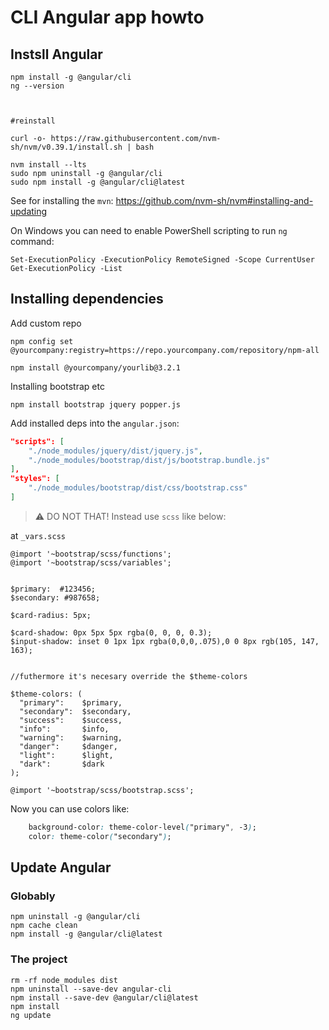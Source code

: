 # CLI Angular app howto

## Instsll Angular

```shell
npm install -g @angular/cli
ng --version



#reinstall

curl -o- https://raw.githubusercontent.com/nvm-sh/nvm/v0.39.1/install.sh | bash

nvm install --lts
sudo npm uninstall -g @angular/cli
sudo npm install -g @angular/cli@latest
```

See for installing the `mvn`:
https://github.com/nvm-sh/nvm#installing-and-updating

On Windows you can need to enable PowerShell scripting to run `ng` command:
```shell
Set-ExecutionPolicy -ExecutionPolicy RemoteSigned -Scope CurrentUser
Get-ExecutionPolicy -List
```

## Installing dependencies

Add custom repo
```shell
npm config set @yourcompany:registry=https://repo.yourcompany.com/repository/npm-all

npm install @yourcompany/yourlib@3.2.1
```

Installing bootstrap etc
```shell
npm install bootstrap jquery popper.js
```

Add installed deps into the `angular.json`:
```json
"scripts": [
	"./node_modules/jquery/dist/jquery.js",
	"./node_modules/bootstrap/dist/js/bootstrap.bundle.js"
],
"styles": [
	"./node_modules/bootstrap/dist/css/bootstrap.css"
]
```
> :warning: DO NOT THAT! Instead use `scss` like below:

at `_vars.scss`

```
@import '~bootstrap/scss/functions';
@import '~bootstrap/scss/variables';


$primary:  #123456;
$secondary: #987658;

$card-radius: 5px;

$card-shadow: 0px 5px 5px rgba(0, 0, 0, 0.3);
$input-shadow: inset 0 1px 1px rgba(0,0,0,.075),0 0 8px rgb(105, 147, 163);


//futhermore it's necesary override the $theme-colors

$theme-colors: (
  "primary":    $primary,
  "secondary":  $secondary,
  "success":    $success,
  "info":       $info,
  "warning":    $warning,
  "danger":     $danger,
  "light":      $light,
  "dark":       $dark
);

@import '~bootstrap/scss/bootstrap.scss';

```

Now you can use colors like:
```css
    background-color: theme-color-level("primary", -3);
    color: theme-color("secondary");
```

## Update Angular

### Globably
```shell
npm uninstall -g @angular/cli
npm cache clean
npm install -g @angular/cli@latest
```

### The project 

```shell
rm -rf node_modules dist
npm uninstall --save-dev angular-cli
npm install --save-dev @angular/cli@latest
npm install
ng update
```

